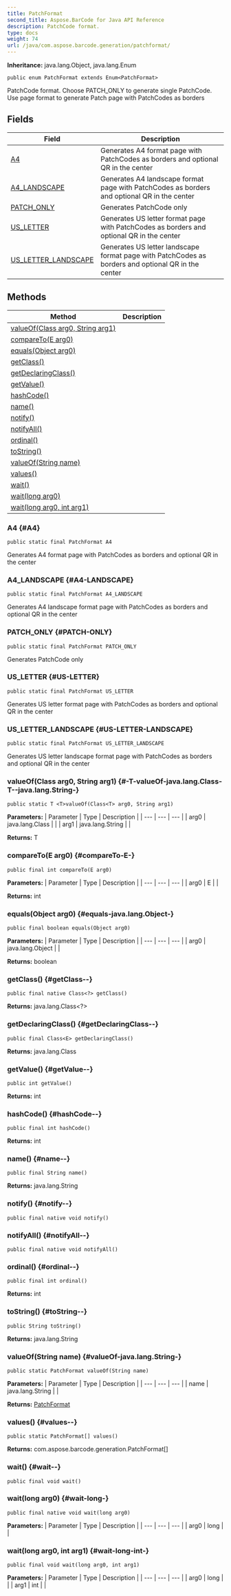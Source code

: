 ```yaml
---
title: PatchFormat
second_title: Aspose.BarCode for Java API Reference
description: PatchCode format.
type: docs
weight: 74
url: /java/com.aspose.barcode.generation/patchformat/
---
```

**Inheritance:**
java.lang.Object, java.lang.Enum
```
public enum PatchFormat extends Enum<PatchFormat>
```

PatchCode format. Choose PATCH\_ONLY to generate single PatchCode. Use page format to generate Patch page with PatchCodes as borders
## Fields

| Field | Description |
| --- | --- |
| [A4](#A4) | Generates A4 format page with PatchCodes as borders and optional QR in the center |
| [A4_LANDSCAPE](#A4-LANDSCAPE) | Generates A4 landscape format page with PatchCodes as borders and optional QR in the center |
| [PATCH_ONLY](#PATCH-ONLY) | Generates PatchCode only |
| [US_LETTER](#US-LETTER) | Generates US letter format page with PatchCodes as borders and optional QR in the center |
| [US_LETTER_LANDSCAPE](#US-LETTER-LANDSCAPE) | Generates US letter landscape format page with PatchCodes as borders and optional QR in the center |
## Methods

| Method | Description |
| --- | --- |
| [<T>valueOf(Class<T> arg0, String arg1)](#-T-valueOf-java.lang.Class-T--java.lang.String-) |  |
| [compareTo(E arg0)](#compareTo-E-) |  |
| [equals(Object arg0)](#equals-java.lang.Object-) |  |
| [getClass()](#getClass--) |  |
| [getDeclaringClass()](#getDeclaringClass--) |  |
| [getValue()](#getValue--) |  |
| [hashCode()](#hashCode--) |  |
| [name()](#name--) |  |
| [notify()](#notify--) |  |
| [notifyAll()](#notifyAll--) |  |
| [ordinal()](#ordinal--) |  |
| [toString()](#toString--) |  |
| [valueOf(String name)](#valueOf-java.lang.String-) |  |
| [values()](#values--) |  |
| [wait()](#wait--) |  |
| [wait(long arg0)](#wait-long-) |  |
| [wait(long arg0, int arg1)](#wait-long-int-) |  |
### A4 {#A4}
```
public static final PatchFormat A4
```


Generates A4 format page with PatchCodes as borders and optional QR in the center

### A4_LANDSCAPE {#A4-LANDSCAPE}
```
public static final PatchFormat A4_LANDSCAPE
```


Generates A4 landscape format page with PatchCodes as borders and optional QR in the center

### PATCH_ONLY {#PATCH-ONLY}
```
public static final PatchFormat PATCH_ONLY
```


Generates PatchCode only

### US_LETTER {#US-LETTER}
```
public static final PatchFormat US_LETTER
```


Generates US letter format page with PatchCodes as borders and optional QR in the center

### US_LETTER_LANDSCAPE {#US-LETTER-LANDSCAPE}
```
public static final PatchFormat US_LETTER_LANDSCAPE
```


Generates US letter landscape format page with PatchCodes as borders and optional QR in the center

### <T>valueOf(Class<T> arg0, String arg1) {#-T-valueOf-java.lang.Class-T--java.lang.String-}
```
public static T <T>valueOf(Class<T> arg0, String arg1)
```




**Parameters:**
| Parameter | Type | Description |
| --- | --- | --- |
| arg0 | java.lang.Class<T> |  |
| arg1 | java.lang.String |  |

**Returns:**
T
### compareTo(E arg0) {#compareTo-E-}
```
public final int compareTo(E arg0)
```




**Parameters:**
| Parameter | Type | Description |
| --- | --- | --- |
| arg0 | E |  |

**Returns:**
int
### equals(Object arg0) {#equals-java.lang.Object-}
```
public final boolean equals(Object arg0)
```




**Parameters:**
| Parameter | Type | Description |
| --- | --- | --- |
| arg0 | java.lang.Object |  |

**Returns:**
boolean
### getClass() {#getClass--}
```
public final native Class<?> getClass()
```




**Returns:**
java.lang.Class<?>
### getDeclaringClass() {#getDeclaringClass--}
```
public final Class<E> getDeclaringClass()
```




**Returns:**
java.lang.Class<E>
### getValue() {#getValue--}
```
public int getValue()
```




**Returns:**
int
### hashCode() {#hashCode--}
```
public final int hashCode()
```




**Returns:**
int
### name() {#name--}
```
public final String name()
```




**Returns:**
java.lang.String
### notify() {#notify--}
```
public final native void notify()
```




### notifyAll() {#notifyAll--}
```
public final native void notifyAll()
```




### ordinal() {#ordinal--}
```
public final int ordinal()
```




**Returns:**
int
### toString() {#toString--}
```
public String toString()
```




**Returns:**
java.lang.String
### valueOf(String name) {#valueOf-java.lang.String-}
```
public static PatchFormat valueOf(String name)
```




**Parameters:**
| Parameter | Type | Description |
| --- | --- | --- |
| name | java.lang.String |  |

**Returns:**
[PatchFormat](../../com.aspose.barcode.generation/patchformat)
### values() {#values--}
```
public static PatchFormat[] values()
```




**Returns:**
com.aspose.barcode.generation.PatchFormat[]
### wait() {#wait--}
```
public final void wait()
```




### wait(long arg0) {#wait-long-}
```
public final native void wait(long arg0)
```




**Parameters:**
| Parameter | Type | Description |
| --- | --- | --- |
| arg0 | long |  |

### wait(long arg0, int arg1) {#wait-long-int-}
```
public final void wait(long arg0, int arg1)
```




**Parameters:**
| Parameter | Type | Description |
| --- | --- | --- |
| arg0 | long |  |
| arg1 | int |  |

